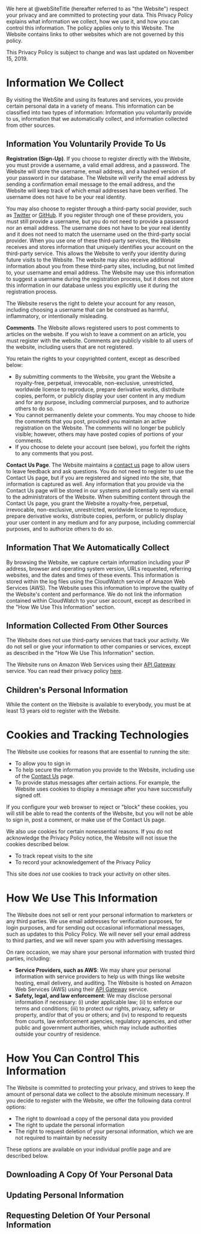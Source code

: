 We here at @webSiteTitle (hereafter referred to as "the Website") respect your privacy and are committed to protecting your data.  This Privacy Policy explains what information we collect, how we use it, and how you can control this information.  The policy applies only to this Website.  The Website contains links to other websites which are not governed by this policy.

This Privacy Policy is subject to change and was last updated on November 15, 2019.


# Information We Collect

By visiting the WebSite and using its features and services, you provide certain personal data in a variety of means.  This information can be classified into two types of information:  Information you voluntarily provide to us,  information that we automatically collect, and information collected from other sources.

## Information You Voluntarily Provide To Us

__Registration (Sign-Up)__.  If you choose to register directly with the Website, you must provide a username, a valid email address, and a password.  The Website will store the username, email address, and a hashed version of your password in our database.  The Website will verify the email address by sending a confirmation email message to the email address, and the Website will keep track of which email addresses have been verified.  The username does not have to be your real identity.  

You may also choose to register through a third-party social provider, such as [Twitter](https://www.twitter.com) or [GitHub](https://www.github.com).  If you register through one of these providers, you must still provide a username, but you do not need to provide a password nor an email address.  The username does not have to be your real identity and it does not need to match the username used on the third-party social provider.  When you use one of these third-party services, the Website receives and stores information that uniquely identifies your account on the third-party service.  This allows the Website to verify your identity during future visits to the Website. The website may also receive additional information about you from these third-party sites, including, but not limited to, your username and email address.  The Website may use this information to suggest a username during the registration process, but it does not store this information in our database unless you explicitly use it during the registration process.

The Website reservs the right to delete your account for any reason, including choosing a username that can be construed as harmful, inflammatory, or intentionally misleading.

__Comments__.  The Website allows registered users to post comments to articles on the website.  If you wish to leave a comment on an article, you must register with the website.  Comments are publicly visible to all users of the website, including users that are not registered.  

You retain the rights to your copyrighted content, except as described below:

*  By submitting comments to the Website, you grant the Website a royalty-free, perpetual, irrevocable, non-exclusive, unrestricted, worldwide license to reproduce, prepare derivative works, distribute copies, perform, or publicly display your user content in any medium and for any purpose, including commercial purposes, and to authorize others to do so.
*  You cannot permanently delete your comments.  You may choose to hide the comments that you post, provided you maintain an active registration on the Website.  The comments will no longer be publicly visible; however, others may have posted copies of portions of your comments.
*  If you choose to delete your account (see below), you forfeit the rights to any comments that you post.

__Contact Us Page__.  The Website maintains a [contact us](/contact) page to allow users to leave feedback and ask questions.  You do not need to register to use the Contact Us page, but if you are registered and signed into the site, that information is captured as well.  Any information that you provide via the Contact Us page will be stored in our systems and potentially sent via email to the administrators of the Website.  When submitting content through the Contact Us page, you grant the Website a royalty-free, perpetual, irrevocable, non-exclusive, unrestricted, worldwide license to reproduce, prepare derivative works, distribute copies, perform, or publicly display your user content in any medium and for any purpose, including commercial purposes, and to authorize others to do so.

## Information That We Automatically Collect

By browsing the Website, we capture certain information including your IP address, browser and operating system version, URLs requested, referring websites, and the dates and times of these events.  This information is stored within the log files using the CloudWatch service of Amazon Web Services (AWS).  The Website uses this information to improve the quality of the Website's content and performance.  We do not link the information contained within CloudWatch to your user account, except as described in the "How We Use This Information" section.

## Information Collected From Other Sources

The Website does not use third-party services that track your activity.  We do not sell or give your information to other companies or services, except as described in the "How We Use This Information" section.

The Website runs on Amazon Web Services using their [API Gateway](https://aws.amazon.com/api-gateway/) service.  You can read their privacy policy [here](https://aws.amazon.com/privacy/).

## Children's Personal Information

While the content on the Website is available to everybody, you must be at least 13 years old to register with the Website.

# Cookies and Tracking Technologies

The Website use cookies for reasons that are essential to running the site:
* To allow you to sign in
* To help secure the information you provide to the Website, including use of the [Contact Us](/contact) page.
* To provide status messages after certain actions.  For example, the Website uses cookies to display a message after you have successfully signed off.

If you configure your web browser to reject or "block" these cookies, you will still be able to read the contents of the Website, but you will not be able to sign in, post a comment, or make use of the Contact Us page.

We also use cookies for certain nonessential reasons.  If you do not acknowledge the Privacy Policy notice, the Website will not issue the cookies described below.
* To track repeat visits to the site
* To record your acknowledgement of the Privacy Policy

This site does _not_ use cookies to track your activity on other sites.

# How We Use This Information

The Website does not sell or rent your personal information to marketers or any third parties.  We use email addresses for verification purposes, for login purposes, and for sending out occasional informational messages, such as updates to this Policy Policy.  We will never sell your email address to third parties, and we will never spam you with advertising messages.

On rare occasion, we may share your personal information with trusted third parties, including:

* __Service Providers, such as AWS__: We may share your personal information with service providers to help us with things like website hosting, email delivery, and auditing.  The Website is hosted on Amazon Web Services (AWS) using their [API Gateway](https://aws.amazon.com/api-gateway/) service. 
* __Safety, legal, and law enforcement__: We may disclose personal information if necessary: (i) under applicable law; (ii) to enforce our terms and conditions; (iii) to protect our rights, privacy, safety or property, and/or that of you or others; and (iv) to respond to requests from courts, law enforcement agencies, regulatory agencies, and other public and government authorities, which may include authorities outside your country of residence.


# How You Can Control This Information

The Website is committed to protecting your privacy, and strives to keep the amount of personal data we collect to the absolute minimum necessary.  If you decide to register with the Website, we offer the following data control options:

* The right to download a copy of the personal data you provided
* The right to update the personal information
* The right to request deletion of your personal information, which we are not required to maintain by necessity

These options are available on your individual profile page and are described below.

## Downloading A Copy Of Your Personal Data

## Updating Personal Information

## Requesting Deletion Of Your Personal Information

